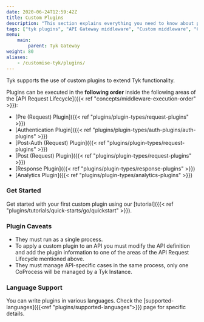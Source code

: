 ```yaml
---
date: 2020-06-24T12:59:42Z
title: Custom Plugins
description: "This section explains everything you need to know about plugins. This page gives plugins overview and provides links to the appropriate documentation."
tags: ["tyk plugins", "API Gateway middleware", "Custom middleware", "Custom API request"]
menu:
    main:
        parent: Tyk Gateway
weight: 80
aliases:
    - /customise-tyk/plugins/
---
```


Tyk supports the use of custom plugins to extend Tyk functionality.

Plugins can be executed in the **following order** inside the following areas of the [API Request Lifecycle]({{< ref "concepts/middleware-execution-order" >}}):

*   [Pre (Request) Plugin]({{< ref "plugins/plugin-types/request-plugins" >}})
*   [Authentication Plugin]({{< ref "plugins/plugin-types/auth-plugins/auth-plugins" >}})
*   [Post-Auth (Request) Plugin]({{< ref "plugins/plugin-types/request-plugins" >}})
*   [Post (Request) Plugin]({{< ref "plugins/plugin-types/request-plugins" >}})
*   [Response Plugin]({{< ref "plugins/plugin-types/response-plugins" >}})
*   [Analytics Plugin]({{< ref "plugins/plugin-types/analytics-plugins" >}})

### Get Started
Get started with your first custom plugin using our [tutorial]({{< ref "plugins/tutorials/quick-starts/go/quickstart" >}}).

### Plugin Caveats

*   They must run as a single process.
*   To apply a custom plugin to an API you must modify the API definition and add the plugin information to one of the areas of the API Request Lifecycle mentioned above.
*   They must manage API-specific cases in the same process, only one CoProcess will be managed by a Tyk Instance.

### Language Support

You can write plugins in various languages. Check the [supported-languages]({{<ref "plugins/supported-languages">}}) page for specific details.